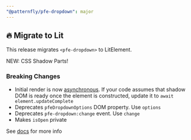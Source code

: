```yaml
---
"@patternfly/pfe-dropdown": major
---
```


## 🔥 Migrate to Lit

This release migrates `<pfe-dropdown>` to LitElement.

NEW: CSS Shadow Parts!

### Breaking Changes
- Initial render is now [asynchronous](https://lit.dev/docs/components/lifecycle/#reactive-update-cycle).
  If your code assumes that shadow DOM is ready once the element is constructed, update it to `await element.updateComplete`
- Deprecates `pfeDropdownOptions` DOM property. Use `options`
- Deprecates `pfe-dropdown:change` event. Use `change`
- Makes `isOpen` private

See [docs](https://patternflyelements.org/components/dropdown/) for more info
